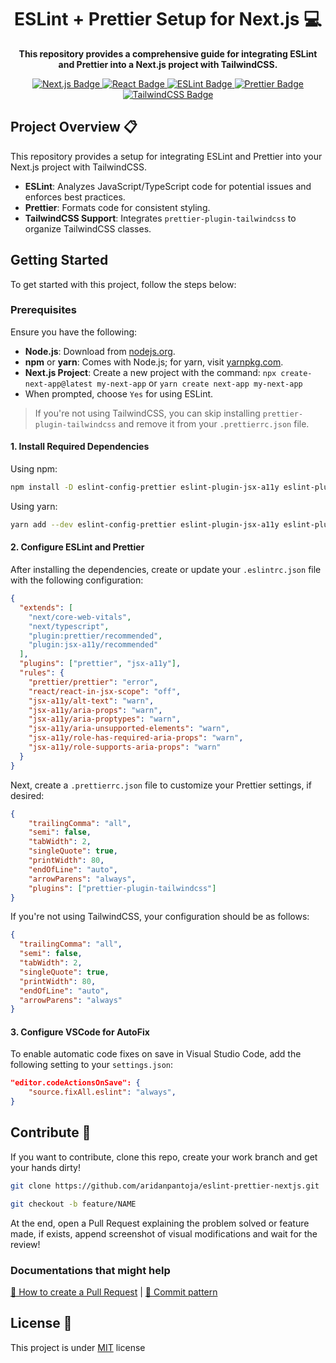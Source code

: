 <h1 align="center">ESLint + Prettier Setup for Next.js 💻</h1> 

<p align="center">
    <b>This repository provides a comprehensive guide for integrating ESLint and Prettier into a Next.js project with TailwindCSS.</b>
</p>

<p align="center">
  <a href="https://nextjs.org/" target="_blank">
    <img src="https://img.shields.io/badge/Next.js-000000?style=for-the-badge&logo=next.js" alt="Next.js Badge">
  </a>
  <a href="https://reactjs.org/" target="_blank">
    <img src="https://img.shields.io/badge/React-005CFE?style=for-the-badge&logo=react" alt="React Badge">
  </a>
  <a href="https://eslint.org/" target="_blank">
    <img src="https://img.shields.io/badge/ESLint-4B32C3?style=for-the-badge&logo=eslint" alt="ESLint Badge">
  </a>
  <a href="https://prettier.io/" target="_blank">
    <img src="https://img.shields.io/badge/Prettier-182025?style=for-the-badge&logo=prettier" alt="Prettier Badge">
  </a>
  <a href="https://tailwindcss.com/" target="_blank">
    <img src="https://img.shields.io/badge/TailwindCSS-ffffff?style=for-the-badge&logo=tailwindcss" alt="TailwindCSS Badge">
  </a>
</p>

<h2 id="project-overview">Project Overview 📋</h2>

This repository provides a setup for integrating ESLint and Prettier into your Next.js project with TailwindCSS.

- **ESLint**: Analyzes JavaScript/TypeScript code for potential issues and enforces best practices.
- **Prettier**: Formats code for consistent styling.
- **TailwindCSS Support**: Integrates `prettier-plugin-tailwindcss` to organize TailwindCSS classes.

<h2 id="getting-started">Getting Started</h2>

To get started with this project, follow the steps below:

### Prerequisites

Ensure you have the following:

- **Node.js**: Download from [nodejs.org](https://nodejs.org/).
- **npm** or **yarn**: Comes with Node.js; for yarn, visit [yarnpkg.com](https://yarnpkg.com/).
- **Next.js Project**: Create a new project with the command: `npx create-next-app@latest my-next-app` or `yarn create next-app my-next-app`
- When prompted, choose `Yes` for using ESLint.

> If you're not using TailwindCSS, you can skip installing `prettier-plugin-tailwindcss` and remove it from your `.prettierrc.json` file.

#### 1. Install Required Dependencies

Using npm:
```bash
npm install -D eslint-config-prettier eslint-plugin-jsx-a11y eslint-plugin-prettier prettier-plugin-tailwindcss
```
Using yarn:
```bash
yarn add --dev eslint-config-prettier eslint-plugin-jsx-a11y eslint-plugin-prettier prettier-plugin-tailwindcss
```

#### 2. Configure ESLint and Prettier
After installing the dependencies, create or update your `.eslintrc.json` file with the following configuration:

```json
{
  "extends": [
    "next/core-web-vitals",
    "next/typescript",
    "plugin:prettier/recommended",
    "plugin:jsx-a11y/recommended"
  ],
  "plugins": ["prettier", "jsx-a11y"],
  "rules": {
    "prettier/prettier": "error",
    "react/react-in-jsx-scope": "off",
    "jsx-a11y/alt-text": "warn",
    "jsx-a11y/aria-props": "warn",
    "jsx-a11y/aria-proptypes": "warn",
    "jsx-a11y/aria-unsupported-elements": "warn",
    "jsx-a11y/role-has-required-aria-props": "warn",
    "jsx-a11y/role-supports-aria-props": "warn"
  }
}
```
Next, create a `.prettierrc.json` file to customize your Prettier settings, if desired:

```json
{
    "trailingComma": "all",
    "semi": false,
    "tabWidth": 2,
    "singleQuote": true,
    "printWidth": 80,
    "endOfLine": "auto",
    "arrowParens": "always",
    "plugins": ["prettier-plugin-tailwindcss"]
}
```

If you're not using TailwindCSS, your configuration should be as follows:

```json
{
  "trailingComma": "all",
  "semi": false,
  "tabWidth": 2,
  "singleQuote": true,
  "printWidth": 80,
  "endOfLine": "auto",
  "arrowParens": "always"
}
```

#### 3. Configure VSCode for AutoFix
To enable automatic code fixes on save in Visual Studio Code, add the following setting to your `settings.json`:

```json
"editor.codeActionsOnSave": {
    "source.fixAll.eslint": "always",
}
```

<h2 id="contribute">Contribute 🚀</h2>

If you want to contribute, clone this repo, create your work branch and get your hands dirty!

```bash
git clone https://github.com/aridanpantoja/eslint-prettier-nextjs.git
```

```bash
git checkout -b feature/NAME
```

At the end, open a Pull Request explaining the problem solved or feature made, if exists, append screenshot of visual modifications and wait for the review!

### Documentations that might help

[📝 How to create a Pull Request](https://www.atlassian.com/br/git/tutorials/making-a-pull-request) |
[💾 Commit pattern](https://gist.github.com/joshbuchea/6f47e86d2510bce28f8e7f42ae84c716)

<h2 id="license">License 📃 </h2>

This project is under [MIT](./LICENSE) license